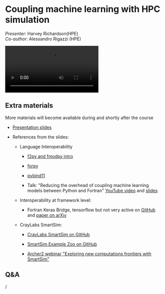 # Coupling machine learning with HPC simulation

*Presenter:* Harvey Richardson(HPE)
<br/>*Co-author:*  Alessandro Rigazzi (HPE)

<!--
A video recording will follow.
-->

<video src="https://462000265.lumidata.eu/ai-20250204/recordings/11_Coupling.mp4" controls="controls"></video>

## Extra materials

More materials will become available during and shortly after the course

-   [Presentation slides](https://462000265.lumidata.eu/ai-20250204/files/LUMI-ai-20250204-11-Coupling_Simulation_and_AI.pdf)

-   References from the slides:

    -   Language Interoperability
   
        -   [f2py and fmodpy intro](https://www.matecdev.com/posts/fortran-in-python.html)

        -   [forpy](https://github.com/ylikx/forpy)

        -   [pybind11](https://github.com/pybind/pybind11)

        -   Talk: "Reducing the overhead of coupling machine learning models between Python and Fortran"
            [YouTube video](https://www.youtube.com/watch?v=Ei6H_BoQ7g4)
            and [slides](https://jackatkinson.net/slides/)

    -   Interoperability at framework level:

        -   Fortran Keras Bridge, tensorflow but not very active
            on [GitHub](https://github.com/scientific-computing/FKB)
            and [paper on arXiv](https://arxiv.org/abs/2004.10652)

    -   CrayLabs SmartSim:

        -   [CrayLabs SmartSim on GitHub](https://github.com/CrayLabs/SmartSim)

        -   [SmartSim Example Zoo on GitHub](https://github.com/CrayLabs/SmartSim-Zoo)

        -   [Archer2 webinar "Exploring new computations frontiers with SmartSim"](https://www.archer2.ac.uk/training/courses/241024-smartsim-vt/)


## Q&A

/

